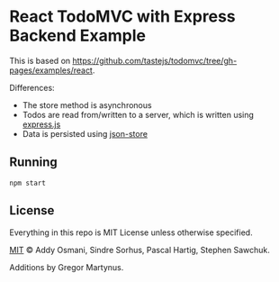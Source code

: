 # React TodoMVC with Express Backend Example

This is based on https://github.com/tastejs/todomvc/tree/gh-pages/examples/react.

Differences:

- The store method is asynchronous
- Todos are read from/written to a server, which is written using [express.js](http://expressjs.com/)
- Data is persisted using [json-store](https://github.com/juliangruber/json-store)

## Running

```
npm start
```

## License

Everything in this repo is MIT License unless otherwise specified.

[MIT](https://github.com/tastejs/todomvc/blob/f00f77604663126725ecacba76a035f4b6a0ad01/license.md) © Addy Osmani, Sindre Sorhus, Pascal Hartig, Stephen Sawchuk.

Additions by Gregor Martynus.
